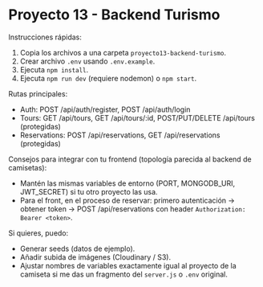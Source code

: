 # Proyecto 13 - Backend Turismo

Instrucciones rápidas:
1. Copia los archivos a una carpeta `proyecto13-backend-turismo`.
2. Crear archivo `.env` usando `.env.example`.
3. Ejecuta `npm install`.
4. Ejecuta `npm run dev` (requiere nodemon) o `npm start`.

Rutas principales:
- Auth: POST /api/auth/register, POST /api/auth/login
- Tours: GET /api/tours, GET /api/tours/:id, POST/PUT/DELETE /api/tours (protegidas)
- Reservations: POST /api/reservations, GET /api/reservations (protegidas)

Consejos para integrar con tu frontend (topología parecida al backend de camisetas):
- Mantén las mismas variables de entorno (PORT, MONGODB_URI, JWT_SECRET) si tu otro proyecto las usa.
- Para el front, en el proceso de reservar: primero autenticación -> obtener token -> POST /api/reservations con header `Authorization: Bearer <token>`.

Si quieres, puedo:
- Generar seeds (datos de ejemplo).
- Añadir subida de imágenes (Cloudinary / S3).
- Ajustar nombres de variables exactamente igual al proyecto de la camiseta si me das un fragmento del `server.js` o `.env` original.
